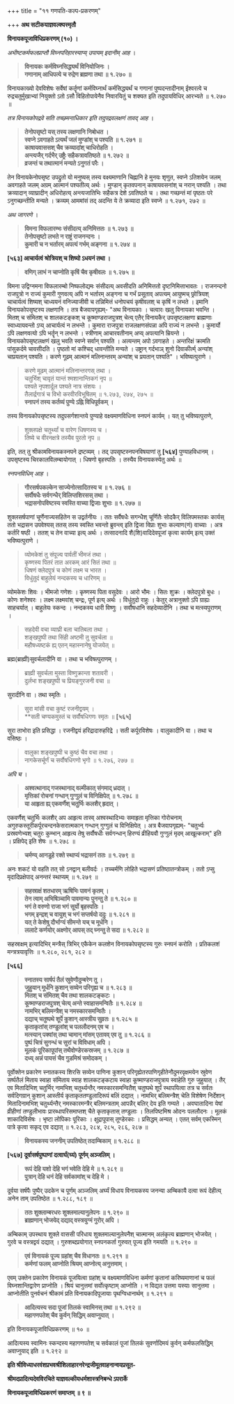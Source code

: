 +++
title = "११ गणपति-कल्प-प्रकरणम्"

+++
**अथ सटीकयाज्ञवल्क्यस्मृतौ**

**विनायकपूजाविधिप्रकरणम् (१०) ।**

_अभीष्टकर्मफलप्राप्तौ विघ्नपरिहारस्याप्य् उपायम् इदानीम् आह_ ।

> **विनायकः कर्मविघ्नसिद्ध्यर्थं विनियोजिनः ।**  
> **गणानाम् आधिपत्ये च रुद्रेण ब्रह्मणा तथा ॥ १.२७० ॥**

विनायकाख्यो देवविशेषः सर्वेषां कर्तॄणां कर्मविघ्नार्थं कर्मसिद्ध्यर्थं च गणानां पुष्पदन्तादीनाम् ईश्वरत्वे च रुद्रचतुर्मुखाभ्यां नियुक्तो ऽतो ऽसौ विहितोपायेनैव निवारयितुं च शक्यत इति तदुपायविधिर् आरभ्यते ॥ १.२७० ॥

_तत्र विनायकोपद्रवे सति तच्छमनाधिकार इति तदुपद्रवलक्षणं तावद् आह_ ।

> **तेनोपसृष्टो यस् तस्य लक्षणानि निबोधत ।**  
> **स्वप्ने ऽवगाहते ऽत्यर्थं जलं मुण्डांश् च पश्यति ॥ १.२७१ ॥**  
> **काषायवाससश् चैव क्रव्यादांश् चाधिरोहति ।**  
> **अन्त्यजैर् गर्दभैर् उष्ट्रैः सहैकत्रावतिष्ठते ॥ १.२७२ ॥**  
> **व्रजन्तं च तथात्मानं मन्यते ऽनुगतं परैः ।**

तेन विनायकेनोपसृष्ट उपद्रुतो यो मनुष्यस् तस्य वक्ष्यमाणानि चिह्नानि हे मुनयः शृणुत, स्वप्ने ऽतिशयेन जलम् अवगाहते जलम् अग्रम् आत्मानं पश्यतीत्य् अर्थः । मुण्डान् कृतवपनान् काषायवसनांश् च नरान् पश्यति । तथा क्रव्यादान् व्याघ्रादीन् अधिरोहत्य् अन्त्यजातिभिः सहैकत्र देशे ऽवतिष्ठते च । तथा गच्छन्तं मां पृष्ठतः परे ऽनुगच्छन्तीति मन्यते । क्रव्यम् आममांसं तद् अदन्ति ये ते क्रव्यादा इति स्वप्ने ॥ १.२७१, २७२ ॥

_अथ जागरणे_ ।

> **विमना विफलारम्भः संसीदत्य् अनिमित्ततः ॥ १.२७३ ॥**  
> **तेनोपसृष्टो लभते न राष्ट्रं राजनन्दनः ।**  
> **कुमारी च न भर्तारम् अपत्यं गर्भम् अङ्गना ॥ १.२७४ ॥**

**[५६३]	आचार्यत्वं श्रोत्रियश् च शिष्यो ऽधयनं तथा ।**

> **वणिग् लाभं न चाप्नोति कृषिं चैव कृषीवलः ॥ १.२७५ ॥**

विमना उद्विग्नमना विफलारम्बो निष्फलोद्यमः संसीदत्य् अवसीदति अनिमित्ततो दृष्टनिमित्ताभावतः । राजनन्दनो राजपुत्रो न राज्यं कुमारी गुणवत्य् अपि न भर्तारम् अङ्गना च गर्भं प्रसूताव् अपत्यम् आयुष्मच् छ्रोत्रियश् चाचार्यत्वं शिष्यश् चाध्ययनं वनिज्याजीवी च तन्निमित्तं धनोपचयं कृषीवलश् च कृषिं न लभते । इमानि विनायकोपसृष्टस्य लक्षणानि । तत्र बैजवापगृह्यम्- "अथ विनायकाः । चत्वारः खलु विनायका भवन्ति । मितश् च संमितश् च शालकटङ्कश् च कूष्माण्डराजपुत्रश् चेत्य् एतैर् विनायकैर् उपसृष्टलक्षणा ब्राह्मणाः स्वाध्यायवन्तो ऽप्य् आचार्यत्वं न लभन्ते । कुमारा राजपुत्रा राजलक्षणसंपन्ना अपि राज्यं न लभन्ते । कुमार्यो ऽपि लक्षणवत्यो ऽपि भर्तॄन् न लभन्ते । स्त्रीणाम् आचारवतीनाम् अप्य् अपत्यानि म्रियन्ते । विनायकोपसृष्टलक्षणं खलु भवति स्वप्ने सर्वान् पश्यति । अत्यन्तम् अपो ऽवगाहते । अन्तरिक्षं क्रामति पांसुकर्दमे चावसीदति । पृष्ठतो मां कश्चिद् धावन्तीति मन्यते । उष्ट्रान् गर्दभाञ् शुनो दिवाकीर्त्म् अन्यांश् चाप्रयतान् पश्यति । करणे गूढम् आत्मानं मलिनान्तरम् अन्यांश् च प्रयतान् पश्यति" । भविष्यत्पुराणे ।

> करणे मूढम् आत्मानं मलिनान्तरगस् तथा ।  
> चतुर्भिश् चावृतं यान्तं श्मशानान्तिकगं नृप ॥  
> पश्यते नृपशार्दूल पश्यते नात्र संशयः ।  
> तैलार्द्रगात्रं च विभो करवीरविभूषितम् ॥ १.२७३, २७४, २७५ ॥  
> **स्नापनं तस्य कर्तव्यं पुण्ये ऽह्नि विधिपूर्वकम् ।**

तस्य विनायकोपसृष्टस्य तदुपसर्गशान्तये पुण्याहे वक्ष्यमाणविधिना स्नपनं कार्यम् । यत् तु भविष्यत्पुराणे,

> शुक्लपक्षे चतुर्थ्यां च वारेण धिषणस्य च ।  
> तिष्ये च वीरनक्षत्रे तस्यैव पुरतो नृप ॥

इति, तत् तु श्रीकामविनायकस्नपने द्रष्टव्यम् । तद् उपसृष्टस्नपनविषयाणां तु **[५६४]** पुण्याहविधानम् । उपसृष्टस्य चिरकालविलम्बायोगात् । धिषणो बृहस्पतिः । तस्यैव विनायकस्येतु अर्थः ॥

_स्नपनविधिम् आह_ ।

> **गौरसर्षपकल्केन साज्येनोत्सादितस्य च ॥ १.२७६ ॥**  
> **सर्वौषधैः सर्वगन्धैर् विलिप्तशिरसस् तथा ।**  
> **भद्रासनोपविष्टस्य स्वस्ति वाच्या द्विजाः शुभाः ॥ १.२७७ ॥**

शुक्लसर्षपाणां चूर्णेनाज्यसहितेन स उद्वर्तनीयः । ततः सर्वैषधैः सगन्धैश् चूर्णितैः सोदकैर् विलिपमस्तकः कार्यस् ततो भद्रासन उपवेश्यस् ततस् तस्य स्वस्ति भवन्तो ब्रुवन्त्व् इति द्विजा विप्राः शुभाः कल्याण(णं) वाच्याः । अत्र कर्तरि षष्ठी । ततश् च तेन वाच्या इत्य् अर्थः । तत्सादनादि शै(शि)वादिदेवपूजां कृत्वा कार्यम् इत्य् उक्तं भविष्यत्पुराणे ।

> व्योमकेशं तु संपूज्य पार्वतीं भीमजं तथा ।  
> कृष्णस्य पितरं तात अरकम् आरं सितं तथा ॥  
> धिषणं क्लेदपुत्रं च कोणं लक्ष्म च भारत ।  
> विधुंतुदं बाहुलेयं नन्दकस्य च धारिणम् ॥

व्योमकेशः शिवः । भीमजो गणेशः । कृष्णस्य पिता वसुदेवः । आरो भौमः । सितः शुक्रः । क्लेदपुत्रो बुधः । कोणः शनेश्वरः । लक्ष्म लक्ष्मवांश् चन्द्रः, पूर्ण इत्य् अर्थः । विधुंतुदो राहुः । केतुर् अत्रानुक्तो ऽपि ग्राह्यः साहचर्यात् । बाहुलेयः स्कन्दः । नन्दकस्य धारी विष्णुः । सर्वौषधानि सहदेव्यादीनि । तथा च मत्स्यपुराणम् ।

> सहदेवी वचा व्याघ्री बला चातिबला तथा ।  
> शङ्खपुष्पी तथा सिंही अष्टमी तु सुवर्चला ॥  
> महौषध्यष्टकं ह्य् एतन् महास्नानेषु योजयेत् ॥

ब्रह्म(ब्राह्मी)सुवर्चलादीनि वा । तथा च भविषत्पुराणम् ।

> ब्राह्मी सुवर्चला मुस्ता विष्णुक्रान्ता शतावरी ।  
> दुर्लभा शङ्खपुष्पी च प्रियङ्गुरजनी वचा ॥

सुरादीनि वा । तथा स्मृतिः ।

> सुरा मांसी वचा कुष्टं रजनीद्वयम् ।  
> **सती चण्यकमुस्तं च सर्वौषधिगणः स्मृतः ॥ **[५६५]**

सुरा ताभोरा इति प्रसिद्धा । रजनीद्वयं हरिद्रादारुहरिद्रे । सती कर्पूरविशेषः । वालुकादीनि वा । तथा च वसिष्ठः ।

> वालुका शङ्खपुष्पी च कुष्ठं चैव वचा तथा ।  
> नागकेसर्चूर्णं च सर्वौषधिगणो भृगो ॥ १.२७६, २७७ ॥

_अपि च_ ।

> **अश्वत्थानाद् गजस्थानाद् वल्मीकात् संगमाद् ध्रदात् ।**  
> **मृत्तिकां रोचनां गन्धान् गुग्गुलं च विनिक्षिपेत् ॥ १.२७८ ॥**  
> **या आहृता ह्य् एकवर्णैश् चतुर्भिः कलशैर् ह्रदात् ।**

एकवर्णैश् चतुर्भिः कलशैर् अप आहृत्य तास्व् अश्वस्थादिभ्यः समाहृता मृत्तिका गोरोचनाम् अगुरुकस्तूरीकर्पूरचन्दनकेसरात्मकान् गन्धान् गुग्गुलं च विनिक्षिपेत् । अत्र बैजवापगृह्यम्- "चतुर्भ्यः प्रस्रवणेभ्यश् चतुरः कुम्भान् आहृत्य तेषु सर्वौषधीः सर्वगन्धान् हिरण्यं व्रीहियवौ गुग्गुलं मृदम् आखूत्कराम्" इति । प्रक्षिपेद् इति शेषः ॥ १.२७८ ॥

> **चर्मण्य् आनडुहे रक्ते स्थाप्यं भद्रासनं ततः ॥ १.२७९ ॥**

अनः शकटं यो वहति तत् सो ऽनद्वान् बलीवर्दः । तच्चर्मणि लोहिते भद्रासणं प्रतिष्ठातन्त्रोकम् । ततो ऽप्सु मृदादिप्रक्षेपाद् अनन्तरं स्थाप्यम् ॥ १.२७९ ॥

> **सहस्राक्षं शतधारम् ऋषिभिः पावनं कृतम् ।**  
> **तेन त्वाम् अभिषिञ्चामि पावमान्यः पुनन्तु ते ॥ १.२८० ॥**  
> **भगं ते वरुणो राजा भगं सूर्यो बृहस्पतिः ।**  
> **भगम् इन्द्रश् च वायुश् च भगं सप्तर्षयो ददुः ॥ १.२८१ ॥**  
> **यत् ते केशेषु दौर्भाग्यं सीमन्ते यच् च मूर्धनि ।**  
> **ललाटे कर्णयोर् अक्ष्णोर् आपस् तद् घ्नन्तु ते सदा ॥ १.२८२ ॥**

सहस्राक्षम् इत्यादिभिर् मन्त्रैस् त्रिभिर् एकैकेन कलशेन विनायकोपसृष्टस्य गुरुः स्नपनं करोति । प्रतिकलशं मन्त्रत्रयावृत्तिः ॥ १.२८०, २८१, २८२ ॥

**[५६६]**

> **स्नातस्य सार्षपं तैलं स्रुवेणौदुम्बरेण तु ।**  
> **जुहुयान् मूर्धनि कुशान् सव्येन परिगृह्य च ॥ १.२८३ ॥**  
> **मितश् च संमितश् चैव तथा शालकटङ्कटः ।**  
> **कूष्माण्डराजपुत्रश् चेत्य् अन्ते स्वाहासमन्वितैः ॥ १.२८४ ॥**  
> **नामभिर् बलिमन्त्रैश् च नमस्कारसमन्वितैः ।**  
> **दद्याच् चतुष्पथे शूर्पे कुशान् आस्त्रीय सुव्रतः ॥ १.२८५ ॥**  
> **कृताकृतांस् तण्डुलांश् च पललौदनम् एव च ।**  
> **मत्स्यान् पक्वांस् तथा चामान् मांसम् एतावव् एव तु ॥ १.२८६ ॥**  
> **पुष्पं चित्रं सुगन्धं च सुरां च विविधाम् अपि ।**  
> **मूलकं पूरिकापूपांस् तथैवोण्डेरकस्रजम् ॥ १.२८७ ॥**  
> **दध्य् अन्नं पायसं चैव गुडमिश्रं समोदकम् ।**

पूर्वोक्तेन प्रकारेण स्नातकस्य शिरसि सव्येन पाणिना कुशान् परिगृह्येतरपाणिगृहीतेनौदुमरवृक्षमयेन स्रुवेण सर्ष्पतैलं मिताय स्वाहा संमिताय स्वाह शालकटङ्कटाय स्वाहा कूष्माण्डराजपुत्राय स्वाहेति गुरु जुहुयात् । तैर् एव मितादिभिश् चतुर्भिर् नामभिश् चतुर्थ्यन्तैर् नमस्कारसमन्वितैश् चतुष्पथे शूर्पं स्थापयित्वा तत्र च सर्वतः सर्वदिगग्रान् कुशान् आस्तीर्य कृताकृततण्डुलादिरूपं बलिं दद्यात् । नामभिर् बलिमन्त्रैश् चेति विशेषेण निर्देशान् मितादिनामभिश् चतुर्थ्यन्तैर् नमस्कारमन्त्रैर् बलिमन्त्रताम् आपन्नैर् बलिर् देय इति गम्यते । अवघातादिना येषां व्रीहीणां तण्डुलीभावः प्रारब्धापरिसमाप्तश् चैते कृताकृतास् तण्डुलाः । तिलपिष्टमिश्र ओदनः पललौदनः । मूलकं शाकादिविसेषः । भृष्टा लोपिकाः पूरिकाः । क्षुद्रापूपास् तूण्डेरकाः । प्रसिद्धम् अन्यत् । एतत् सर्वम् एकस्मिन् पात्रे कृत्वा सकृद् एव दद्यात् ॥ १.२८३, २८४, २८५, २८६, २८७ ॥

> **विनायकस्य जननीम् उपतिष्ठेत् तदाम्बिकाम् ॥ १.२८८ ॥**

**[५६७]**	**दूर्वासर्षपुष्पाणां दत्वार्घं(घ्यं) पूर्णम् अञ्जलिम् ।**

> **रूपं देहि यशो देहि भगं भवेति देहि मे ॥ १.२८९ ॥**  
> **पुत्रान् देहि धनं देहि सर्वकामांश् च देहि मे ।**

दूर्वया सर्षपैः पुष्पैर् उदकेन च पूर्णम् अञ्जलिम् अर्घ्यं विधाय विनायकस्य जनन्या अम्बिकायै दत्वा रूपं देहीत्य् अनेन ताम् उपतिष्ठेत ॥ १.२८८, १८९ ॥

> **ततः शुक्लाम्बरधरः शुक्लमाल्यानुलेपनः ॥ १.२९० ॥**  
> **ब्राह्मणान् भोजयेद् दद्याद् वस्त्रयुग्मं गुरोर् अपि ।**

अम्बिकाम् उपस्थाय शुक्ले वाससी परिधाय शुक्लमाल्यानुलेपनैश् चात्मानम् अलंकृत्य ब्राह्मणान् भोजयेत् । गुरवे च वस्त्रद्वयं दद्यात् । गुरुशब्दप्रयोगात् स्नपनकर्ता गुरुवत् पूज्य इति गमयति ॥ १.२९० ॥

> **एवं विनायकं पूज्य ग्रहांश् चैव विधानतः ॥ १.२९१ ॥**  
> **कर्मणां फलम् आप्नोति श्रियम् आप्नोत्य् अनुत्तमाम् ।**

एवम् उक्तेन प्रकारेण विनायकं पूजयित्वा ग्रहांश् च वक्ष्यमाणविधिना कर्मणां कृतानां करिष्यमाणानां च फलं विघ्नशान्तिद्वारेण प्राप्नोति । श्रियं चानुत्तमां सर्वोत्कृष्टाम् आप्नोति । न विद्यत उत्तमा यस्याः सानुत्तमा । आप्नोतीति पुनर्वचनं श्रीकामं प्रति विनायकादिपूजायाः पृथग्विधानार्थम् ॥ १.२९१ ॥

> **आदित्यस्य सदा पूजां तिलकं स्वामिनस् तथा ॥ १.२९२ ॥**  
> **महागणपतेश् चैव कुर्वन् सिद्धिम् अवाप्नुयात् ।**

इति विनायकपूजाविधिप्रकरणम् ॥ १० ॥

आदित्यस्य स्वामिनः स्कन्दस्य महागणपतेश् च सर्वकालं पूजां तिलकं सुवर्णादिमयं कुर्वन् कर्मफलसिद्धिम् अवाप्नुयाद् इति ॥ १.२९२ ॥

**इति श्रीविध्याधरवंशप्रभवश्रीशिलाहारनरेन्द्रजीमूतवाहनान्वयप्रसूत-**

**श्रीमदप्रादित्यदेवविरचिते याज्ञवल्कीयधर्मशास्त्रनिबन्धे ऽपरार्के**

**विनायकपूजाविधिप्रकरणं समाप्तम् ॥ ९ ॥**
